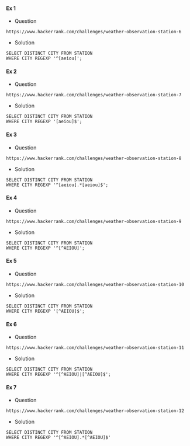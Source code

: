 #### Ex 1
- Question
```
https://www.hackerrank.com/challenges/weather-observation-station-6
```
- Solution
```
SELECT DISTINCT CITY FROM STATION
WHERE CITY REGEXP '^[aeiou]';
```
#### Ex 2
- Question
```
https://www.hackerrank.com/challenges/weather-observation-station-7
```
- Solution
```
SELECT DISTINCT CITY FROM STATION
WHERE CITY REGEXP '[aeiou]$';
```
#### Ex 3
- Question
```
https://www.hackerrank.com/challenges/weather-observation-station-8
```
- Solution
```
SELECT DISTINCT CITY FROM STATION
WHERE CITY REGEXP '^[aeiou].*[aeiou]$';
```
#### Ex 4
- Question
```
https://www.hackerrank.com/challenges/weather-observation-station-9
```
- Solution
```
SELECT DISTINCT CITY FROM STATION
WHERE CITY REGEXP '^[^AEIOU]';
```
#### Ex 5
- Question
```
https://www.hackerrank.com/challenges/weather-observation-station-10
```
- Solution
```
SELECT DISTINCT CITY FROM STATION
WHERE CITY REGEXP '[^AEIOU]$';
```
#### Ex 6
- Question
```
https://www.hackerrank.com/challenges/weather-observation-station-11
```
- Solution
```
SELECT DISTINCT CITY FROM STATION
WHERE CITY REGEXP '^[^AEIOU]|[^AEIOU]$';
```
#### Ex 7
- Question
```
https://www.hackerrank.com/challenges/weather-observation-station-12
```
- Solution
```
SELECT DISTINCT CITY FROM STATION
WHERE CITY REGEXP '^[^AEIOU].*[^AEIOU]$'
```
